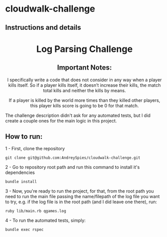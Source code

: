 # cloudwalk-challenge

## Instructions and details
<h1 align="center">Log Parsing Challenge</h1>

<h2 align="center">Important Notes:</h2>
<p align="center">I specifically write a code that does not consider in any way when a player kills itself. So if a player kills itself, it doesn’t increase their kills, the match total kills and neither the kills by means.</p>
<p align="center">If a player is killed by the world more times than they killed other players, this player kills score is going to be 0 for that match.</p>
<p>The challenge description didn't ask for any automated tests, but I did create a couple ones for the main logic in this project.</p>

<h2> How to run: </h2>

1 - First, clone the repository

```git clone git@github.com:AndreySpies/cloudwalk-challenge.git```

2 - Go to repository root path and run this command to install it's dependencies

```bundle install```

3 - Now, you're ready to run the project, for that, from the root path you need to run the main file passing the name/filepath of the log file you want to try, e.g. if the log file is in the root path (and I did leave one there), run:

```ruby lib/main.rb qgames.log```

4 - To run the automated tests, simply:

```bundle exec rspec```

